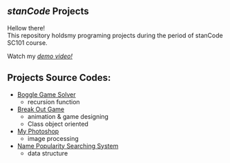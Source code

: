 ## *stanCode* Projects
Hellow there!\
This repository holdsmy programing projects during the period of stanCode SC101 course.

Watch my *[demo video!](https://www.youtube.com/watch?v=o63KPoIXJS4&list=PLOT8UrAMZQd2gUmpTXuLkW7pAP3xeWOC3)*

## Projects Source Codes:
* [Boggle Game Solver](https://github.com/Albert840529/SC-Projects/blob/master/python_Projects/boggle_game_solver/boggle.py)
  * recursion function
* [Break Out Game](https://github.com/Albert840529/SC-Projects/blob/master/python_Projects/break_out_game/breakout.py)
  * animation & game designing
  * Class object oriented 
* [My Photoshop](https://github.com/Albert840529/SC-Projects/blob/master/python_Projects/my_photoshop/stanCodoshop.py)
  * image processing
* [Name Popularity Searching System](https://github.com/Albert840529/SC-Projects/blob/master/python_Projects/name_searching_system/babynames.py)
  * data structure
